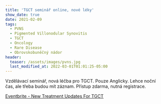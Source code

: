 ```yaml
---
title: 'TGCT seminář online, nové léky'
show_date: true
date: 2021-02-09
tags:
  - PVNS
  - Pigmented Villonodular Synovitis
  - TGCT
  - Oncology
  - Rare Disease
  - Obrovskobuněčný nádor
header:
  teaser: /assets/images/pvns.jpg
  last_modified_at: 2022-03-01T01:01:25-05:00
---
```


Vzdělávací seminář, nová léčba pro TGCT. Pouze Anglicky.
Lehce noční čas, ale třeba budou mít záznam.
Přístup zdarma, nutná registrace. 

[Eventbrite - New Treatment Updates For TGCT](https://www.eventbrite.com/e/new-treatment-updates-for-tgct-tickets-138445964607?keep_tld=1)